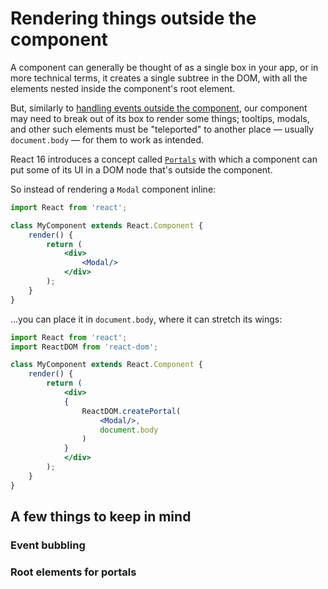 # Rendering things outside the component

A component can generally be thought of as a single box in your app, or in more technical terms, it creates a single subtree in the DOM, with all the elements nested inside the component's root element.

But, similarly to [handling events outside the component](./outside-events.md), our component may need to break out of its box to render some things; tooltips, modals, and other such elements must be "teleported" to another place — usually `document.body` — for them to work as intended.

React 16 introduces a concept called [`Portals`](https://reactjs.org/docs/portals.html) with which a component can put some of its UI in a DOM node that's outside the component.

So instead of rendering a `Modal` component inline:

```jsx
import React from 'react';

class MyComponent extends React.Component {
	render() {
		return (
			<div>
				<Modal/>
			</div>
		);
	}
}
```

...you can place it in `document.body`, where it can stretch its wings:

```jsx
import React from 'react';
import ReactDOM from 'react-dom';

class MyComponent extends React.Component {
	render() {
		return (
			<div>
			{
				ReactDOM.createPortal(
					<Modal/>,
					document.body
				)
			}
			</div>
		);
	}
}
```

## A few things to keep in mind

### Event bubbling

### Root elements for portals

